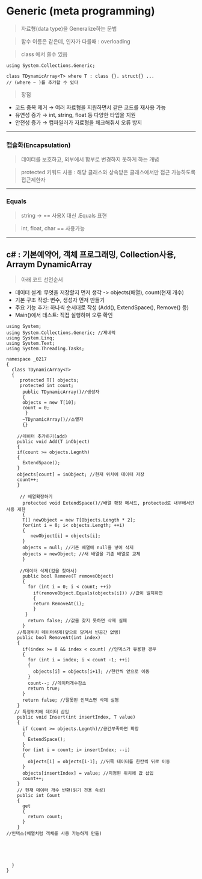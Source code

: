 # Generic (meta programming)
> 자료형(data type)을 Generalize하는 문법
  
> 함수 이름은 같은데, 인자가 다를때 : overloading

> class 에서 쓸수 있음
```
using System.Collections.Generic;

class TDynamicArray<T> where T : class {}. struct{} ...
// (where ~ )를 추가할 수 있다
```
> 장점
  - 코드 중복 제거 → 여러 자료형을 지원하면서 같은 코드를 재사용 가능
  - 유연성 증가 → int, string, float 등 다양한 타입을 지원
  - 안전성 증가 → 컴파일러가 자료형을 체크해줘서 오류 방지
---
### 캡슐화(Encapsulation) 
> 데이터를 보호하고, 외부에서 함부로 변경하지 못하게 하는 개념

> protected 키워드 사용 : 해당 클래스와 상속받은 클래스에서만 접근 가능하도록 접근제한자
---
### Equals
> string -> == 사용X 대신 .Equals 표현

> int, float, char == 사용가능
---
c# : 기본예약어, 객체 프로그래밍, Collection사용, Arraym DynamicArray
---
> 아래 코드 선언순서
  - 데이터 설계: 무엇을 저장할지 먼저 생각 -> objects(배열), count(현재 개수)
  - 기본 구조 작성: 변수, 생성자 먼저 만들기
  - 주요 기능 추가: 하나씩 순서대로 작성 (Add(), ExtendSpace(), Remove() 등)
  - Main()에서 테스트: 직접 실행하며 오류 확인
```
using System;
using System.Collections.Generic; //제네릭
using System.Linq;
using System.Text;
using System.Threading.Tasks;

namespace _0217
{
  class TDynamicArray<T>
  {
     protected T[] objects;
     protected int count;
      public TDynamicArray()//생성자
      {
      objects = new T[10];
      count = 0;
       }
      ~TDynamicArray()//소멸자
      {}

    //데이터 추가하기(add)
    public void Add(T inObject)
    {
    if(count >= objects.Legnth)
    {
      ExtendSpace();
    }
    objects[count] = inObject; //현재 위치에 데이터 저장
    count++;
    }

     // 배열확장하기
      protected void ExtendSpace()//배열 확장 메서드, protected로 내부에서만 사용 제한
      {
      T[] newObject = new T[Objects.Length * 2];
      for(int i = 0; i< objects.Length; ++i)
      {
         newObject[i] = objects[i];
      }
      objects = null; //기존 배열에 null을 넣어 삭제
      objects = newObject; //새 배열을 기존 배열로 교체      
      }

     //데이터 삭제(값을 찾아서)
      public bool Remove(T removeObject)
      {
        for (int i = 0; i < count; ++i)
          if(removeObject.Equals(objects[i])) //값이 일치하면
          {
          return RemoveAt(i);
          }
       }
        return false; //값을 찾지 못하면 삭제 실패
      }
    //특정위치 데이터삭제(앞으로 당겨서 빈공간 없앰)
    public bool RemoveAt(int index)
    {
      if(index >= 0 && index < count) //인덱스가 유용한 경우
      {
        for (int i = index; i < count -1; ++i)
        {
          objects[i] = objects[i+1]; //한칸씩 앞으로 이동
        }
        count--; //데이터개수감소
        return true;
      }
      return false; //잘못된 인덱스면 삭제 실행
    }
   // 특정위치에 데이터 삽입
    public void Insert(int insertIndex, T value)
    {
      if (count >= objects.Legnth)//공간부족하면 확장
      {
        ExtendSpace();
      }
      for (int i = count; i> insertIndex; --i)
      {
        objects[i] = objects[i-1]; //뒤쪽 데이터를 한칸씩 뒤로 이동
      }
      objects[insertIndex] = value; //지정된 위치에 값 삽입
      count++;
    }
    // 현재 데이터 개수 반환(읽기 전용 속성)
    public int Count
    {
      get
      {
        return count;
      }
    }
//인덱스(배열처럼 객체를 사용 가능하게 만듦)

   

  
  
  }
}

```
